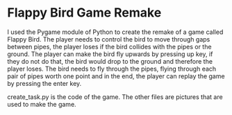 # Flappy Bird Game Remake

I used the Pygame module of Python to create the remake of a game called Flappy Bird. The player needs to control the bird to move through gaps between pipes, the player loses if the bird collides with the pipes or the ground. The player can make the bird fly upwards by pressing up key, if they do not do that, the bird would drop to the ground and therefore the player loses. The bird needs to fly through the pipes, flying through each pair of pipes worth one point and in the end, the player can replay the game by pressing the enter key.

create_task.py is the code of the game.
The other files are pictures that are used to make the game.
